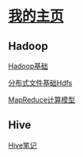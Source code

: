 # [我的主页](https://github.com/justdoitMr/rzf.github.io)

## Hadoop

[Hadoop基础](https://github.com/justdoitMr/rzf.github.io/blob/main/Note/Hadoop%E5%9F%BA%E7%A1%80.md)

[分布式文件基础Hdfs](https://github.com/justdoitMr/rzf.github.io/blob/main/Note/Hadoop%E5%9F%BA%E7%A1%80.md)

[MapReduce计算模型](https://github.com/justdoitMr/rzf.github.io/blob/main/Note/MapReduce.md)



## Hive

[Hive笔记](https://github.com/justdoitMr/rzf.github.io/blob/main/Note/Hive.md)